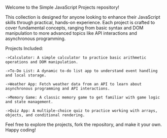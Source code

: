 Welcome to the Simple JavaScript Projects repository! 

This collection is designed for anyone looking to enhance their JavaScript skills through practical, hands-on experience.
Each project is crafted to cover fundamental concepts, ranging from basic syntax and DOM manipulation to more advanced 
topics like API interactions and asynchronous programming.

Projects Included:

    ->Calculator: A simple calculator to practice basic arithmetic operations and DOM manipulation.
    
    ->To-Do List: A dynamic to-do list app to understand event handling and local storage.
    
    ->Weather App: Fetch weather data from an API to learn about asynchronous programming and API interactions.
    
    ->Memory Game: A classic memory game to get familiar with game logic and state management.
    
    ->Quiz App: A multiple-choice quiz to practice working with arrays, objects, and conditional rendering.

Feel free to explore the projects, fork the repository, and make it your own. Happy coding!
